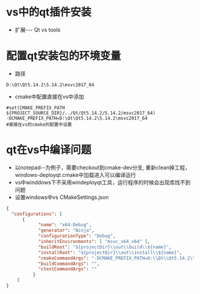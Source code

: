 # vs中的qt插件安装

- 扩展--- Qt vs tools

# 配置qt安装包的环境变量

- 路径

```
D:\Qt\Qt5.14.2\5.14.2\msvc2017_64
```

- cmake中配置直接在vs中添加

```
#set(CMAKE_PREFIX_PATH ${PROJECT_SOURCE_DIR}/../Qt/Qt5.14.2/5.14.2/msvc2017_64)
-DCMAKE_PREFIX_PATH=D:\Qt\Qt5.14.2\5.14.2\msvc2017_64
#直接在vs的cmake的配置中设置
```

# qt在vs中编译问题

- 以notepad--为例子，需要checkout到cmake-dev分支, 重新clean掉工程，windows-deployqt.cmake中加载进入可以编译运行
- vs中winddows下不采用windeployqt工具，运行程序的时候会出现库找不到问题
- 设置windows中vs CMakeSettings.json

```json
{
  "configurations": [
      {
            "name": "x64-Debug",
            "generator": "Ninja",
            "configurationType": "Debug",
            "inheritEnvironments": [ "msvc_x64_x64" ],
            "buildRoot": "${projectDir}\\out\\build\\${name}",
            "installRoot": "${projectDir}\\out\\install\\${name}",
            "cmakeCommandArgs": "-DCMAKE_PREFIX_PATH=D:\\Qt\\Qt5.14.2\\5.14.2\\msvc2017_64 -DUSE_WINDOWS_UNIVERSAL=ON -DUSE_WINDOWS_UNIVERSAL=ON",
            "buildCommandArgs": "",
            "ctestCommandArgs": ""
          }
    ]
}
```
